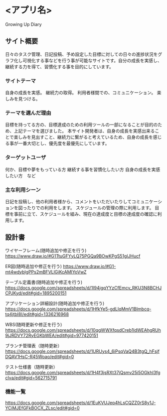 # <アプリ名>
Growing Up Diary

## サイト概要
日々のタスク管理、日記投稿、予め設定した目標に対しての日々の進捗状況をグラフ化し可視化する事などを行う事が可能なサイトです。自分の成長を実感し、継続する力を得て、習慣化する事を目的にしています。

### サイトテーマ
自身の成長を実感。
継続力の取得。
利用者様間での、コミュニケーション。
楽しみを見つける。


### テーマを選んだ理由
目標を持ってる方の、目標達成のための利用ツールの一部になることが目的のため、上記テーマを選びました。
本サイト開発者は、自身の成長を実感出来ることで楽しみを見出すこと、継続力に繋がると考えているため、自身の成長を感じる事が一番大切とし、優先度を最優先にしています。

### ターゲットユーザ
何か、目標や夢をもっている方
継続する事を習慣化したい方
自身の成長を実感したい方　など


### 主な利用シーン
日記を投稿し、他の利用者様から、コメントをいただいたりしてコミュニケーションを図ったりでの利用をします。
スケジュールの管理の際に利用します。
目標を事前に立て、スケジュールを組み、現在の達成度と目標の達成度の確認に利用します。

## 設計書

ワイヤーフレーム(随時追加や修正を行う)
https://www.draw.io/#G1TtuGFYyLQ75PGQa9BOwKPgS51glJHucf


ER図(随時追加や修正を行う)
https://www.draw.io/#G1-mt4wdybIgPPs2mBFVLlGiKcAMIYoVwZ


テーブル定義書(随時追加や修正を行う)
https://docs.google.com/spreadsheets/d/1I94jgqYYzCfEmcv_RKU3N8BCHJCPJKyd/edit#gid=1895200151


アプリケーション詳細設計(随時追加や修正を行う)
https://docs.google.com/spreadsheets/d/1HfkYe5-gdLlqMmV1Blmbcq-tq4jtbI8I/edit#gid=1336216968


WBS(随時更新や修正を行う)
https://docs.google.com/spreadsheets/d/10qgWWXfqsdCreb1ldWEAhgRUh9jJRDVY72RyEGKbWEA/edit#gid=977420151


ブランチ管理表（随時更新）
https://docs.google.com/spreadsheets/d/1URUys4_6iPsqVaQ4B3tgQ_hFsjfDQAV1HsC-R45Woao/edit#gid=0


テスト仕様書（随時更新）
https://docs.google.com/spreadsheets/d/1H4f3jsRXt37jQsmv25i5OGkhI3fgcIva/edit#gid=562715791

### 機能一覧
https://docs.google.com/spreadsheets/d/1EuKVUJep4hLsCQZZ0rS8y1J-YCiMJEfGFkBOCX_ZLsc/edit#gid=0


